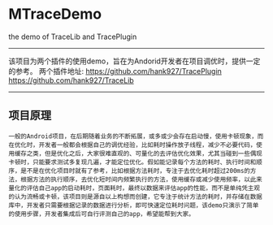 # MTraceDemo
the demo of TraceLib and TracePlugin

***

该项目为两个插件的使用demo，旨在为Andorid开发者在项目调优时，提供一定的参考。
两个插件地址:
https://github.com/hank927/TracePlugin
https://github.com/hank927/TraceLib

***

## 项目原理 ##
    一般的Android项目，在后期随着业务的不断拓展，或多或少会存在启动慢，使用卡顿现象，而在优化时，开发者一般都会根据自己的调优经验，比如耗时操作放子线程，减少不必要代码，使用缓存之类，但是优化之后，大家很难直观的、可量化的去评估优化效果，尤其当碰到一些偶现卡顿时，只能要求测试多复现几遍，才能定位优化。假如能记录每个方法的耗时、执行时间和顺序，是不是在优化项目时就有了参考，比如根据方法耗时，专注于去优化耗时超过200ms的方法，根据方法的执行顺序，去优化短时间内频繁执行的方法，使用缓存或减少使用频率，以此来量化的评估自己app的启动耗时，页面耗时，最终以数据来评估app的性能，而不是单纯凭主观的认为流畅或卡顿，该项目则是源自以上构想而创建，它专注于统计方法的耗时，并存储在数据库中，开发者只需要根据记录的数据进行分析，即可快速定位耗时问题，该demo只演示了简单的使用步骤，开发者集成后可自行评测自己的app，希望能帮到大家。
